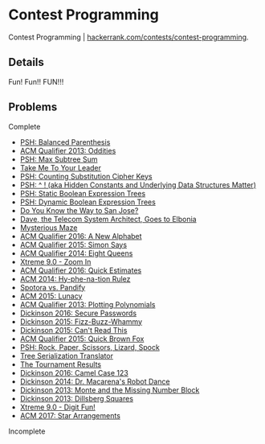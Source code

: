 # Contest Programming
Contest Programming | [hackerrank.com/contests/contest-programming](https://www.hackerrank.com/contests/contest-programming).

## Details
Fun! Fun!! FUN!!!

## Problems
Complete
- [PSH: Balanced Parenthesis](https://www.hackerrank.com/contests/contest-programming/challenges/psh-balanced-parenthesis)
- [ACM Qualifier 2013: Oddities](https://www.hackerrank.com/contests/contest-programming/challenges/acm-qualifier-2013-oddities)
- [PSH: Max Subtree Sum](https://www.hackerrank.com/contests/contest-programming/challenges/max-subtree-sum)
- [Take Me To Your Leader](https://www.hackerrank.com/contests/contest-programming/challenges/take-me-to-your-leader)
- [PSH: Counting Substitution Cipher Keys](https://www.hackerrank.com/contests/contest-programming/challenges/psh-counting-substitution-cipher-keys)
- [PSH: ^ ! (aka Hidden Constants and Underlying Data Structures Matter)](https://www.hackerrank.com/contests/contest-programming/challenges/aka-hidden-constants-and-underlying-data-structures-matter)
- [PSH: Static Boolean Expression Trees](https://www.hackerrank.com/contests/contest-programming/challenges/psh-static-boolean-expression-trees)
- [PSH: Dynamic Boolean Expression Trees](https://www.hackerrank.com/contests/contest-programming/challenges/dynamic-boolean-expression-trees)
- [Do You Know the Way to San Jose?](https://www.hackerrank.com/contests/contest-programming/challenges/do-you-know-the-way-to-san-jose)
- [Dave, the Telecom System Architect, Goes to Elbonia](https://www.hackerrank.com/contests/contest-programming/challenges/dave-the-telecom-system-architect-goes-to-elbonia)
- [Mysterious Maze](https://www.hackerrank.com/contests/contest-programming/challenges/mysterious-maze)
- [ACM Qualifier 2016: A New Alphabet](https://www.hackerrank.com/contests/contest-programming/challenges/a-new-alphabet)
- [ACM Qualifier 2015: Simon Says](https://www.hackerrank.com/contests/contest-programming/challenges/acm-qualifier-2015-simon-says)
- [ACM Qualifier 2014: Eight Queens](https://www.hackerrank.com/contests/contest-programming/challenges/acm-qualifier-2014-eight-queens)
- [Xtreme 9.0 - Zoom In](https://www.hackerrank.com/contests/contest-programming/challenges/zoom-in)
- [ACM Qualifier 2016: Quick Estimates](https://www.hackerrank.com/contests/contest-programming/challenges/quick-estimates)
- [ACM 2014: Hy-phe-na-tion Rulez](https://www.hackerrank.com/contests/contest-programming/challenges/acm-2014-hy-phe-na-tion-rulez)
- [Spotora vs. Pandify](https://www.hackerrank.com/contests/contest-programming/challenges/opening-pandoras-box)
- [ACM 2015: Lunacy](https://www.hackerrank.com/contests/contest-programming/challenges/acm-2015-lunacy)
- [ACM Qualifier 2013: Plotting Polynomials](https://www.hackerrank.com/contests/contest-programming/challenges/acm-qualifier-2013-plotting-polynomials)
- [Dickinson 2016: Secure Passwords](https://www.hackerrank.com/contests/contest-programming/challenges/secure-passwords)
- [Dickinson 2015: Fizz-Buzz-Whammy](https://www.hackerrank.com/contests/contest-programming/challenges/dickinson-2014-fizz-buzz-whammy)
- [Dickinson 2015: Can't Read This](https://www.hackerrank.com/contests/contest-programming/challenges/dickinson-2014-cant-read-this)
- [ACM Qualifier 2015: Quick Brown Fox](https://www.hackerrank.com/contests/contest-programming/challenges/acm-qualifier-2015-quick-brown-fox)
- [PSH: Rock, Paper, Scissors, Lizard, Spock](https://www.hackerrank.com/contests/contest-programming/challenges/rock-paper-scissors-lizard-spock)
- [Tree Serialization Translator](https://www.hackerrank.com/contests/contest-programming/challenges/tree-serialization-translator)
- [The Tournament Results](https://www.hackerrank.com/contests/contest-programming/challenges/psh-charles-and-the-mixed-up-tournament)
- [Dickinson 2016: Camel Case 123](https://www.hackerrank.com/contests/contest-programming/challenges/camel-case-123)
- [Dickinson 2014: Dr. Macarena's Robot Dance](https://www.hackerrank.com/contests/contest-programming/challenges/dr-macarenas-robot-dance)
- [Dickinson 2013: Monte and the Missing Number Block](https://www.hackerrank.com/contests/contest-programming/challenges/monte-and-the-missing-number-block)
- [Dickinson 2013: Dillsberg Squares](https://www.hackerrank.com/contests/contest-programming/challenges/dillsberg-squares)
- [Xtreme 9.0 - Digit Fun!](https://www.hackerrank.com/contests/contest-programming/challenges/digit-fun)
- [ACM 2017: Star Arrangements](https://www.hackerrank.com/contests/contest-programming/challenges/acm-2017-star-arrangements)

Incomplete
